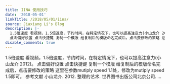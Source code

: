 ```yaml
---
title: IINA 使用技巧
date: '2018-05-01'
linkTitle: /2018/05/01/iina/
source: Jiaxiang Li's Blog
description: |-
  1.5倍速度 看视频，1.5倍速度，节约时间，在特定情况下，也可以提高注意力(小山龙介 2012)。
  点击偏好设置 点击快捷键 复制一个模版 给复制后的模版命名完成后，点击要修改的策略 这里在参数mutiply speed 1.1处，修改为mutiply speed 1.5即可。 参考文献 小山龙介. 2012. 整理的艺术. 世界图书出版公司北京公司.  ...
disable_comments: true
---
```

1.5倍速度 看视频，1.5倍速度，节约时间，在特定情况下，也可以提高注意力(小山龙介 2012)。
点击偏好设置 点击快捷键 复制一个模版 给复制后的模版命名完成后，点击要修改的策略 这里在参数mutiply speed 1.1处，修改为mutiply speed 1.5即可。 参考文献 小山龙介. 2012. 整理的艺术. 世界图书出版公司北京公司.  ...